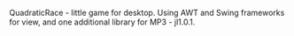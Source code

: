 QuadraticRace - little game for desktop. Using AWT and Swing frameworks for view, and one additional library for MP3 - jl1.0.1.
